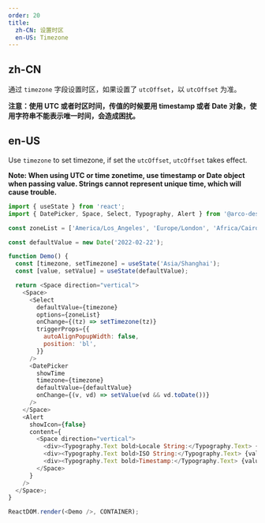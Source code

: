 ```yaml
---
order: 20
title:
  zh-CN: 设置时区
  en-US: Timezone
---
```


## zh-CN

通过 `timezone` 字段设置时区，如果设置了 `utcOffset`，以 `utcOffset` 为准。

**注意：使用 UTC 或者时区时间，传值的时候要用 timestamp 或者 Date 对象，使用字符串不能表示唯一时间，会造成困扰。**

## en-US

Use `timezone` to set timezone, if set the `utcOffset`, `utcOffset` takes effect.

**Note: When using UTC or time zonetime, use timestamp or Date object when passing value. Strings cannot represent unique time, which will cause trouble.**

```js
import { useState } from 'react';
import { DatePicker, Space, Select, Typography, Alert } from '@arco-design/web-react';

const zoneList = ['America/Los_Angeles', 'Europe/London', 'Africa/Cairo', 'Asia/Shanghai'];

const defaultValue = new Date('2022-02-22');

function Demo() {
  const [timezone, setTimezone] = useState('Asia/Shanghai');
  const [value, setValue] = useState(defaultValue);

  return <Space direction="vertical">
    <Space>
      <Select
        defaultValue={timezone}
        options={zoneList}
        onChange={(tz) => setTimezone(tz)}
        triggerProps={{
          autoAlignPopupWidth: false,
          position: 'bl',
        }}
      />
      <DatePicker
        showTime
        timezone={timezone}
        defaultValue={defaultValue}
        onChange={(v, vd) => setValue(vd && vd.toDate())}
      />
    </Space>
    <Alert
      showIcon={false}
      content={
        <Space direction="vertical">
          <div><Typography.Text bold>Locale String:</Typography.Text> {value.toLocaleString()}</div>
          <div><Typography.Text bold>ISO String:</Typography.Text> {value.toISOString()}</div>
          <div><Typography.Text bold>Timestamp:</Typography.Text> {value.valueOf()}</div>
        </Space>
      }
    />
  </Space>;
}

ReactDOM.render(<Demo />, CONTAINER);
```
